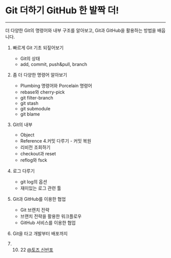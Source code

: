 # Git 더하기 GitHub 한 발짝 더!
---
더 다양한 Git의 명령어와 내부 구조를 알아보고, Git과 GitHub을 활용하는 방법을 배웁니다.  
1. 빠르게 Git 기초 되짚어보기
    - Git의 상태
    - add, commit, push&pull, branch
2. 좀 더 다양한 명령어 알아보기
    - Plumbing 명령어와 Porcelain 명령어
    - rebase와 cherry-pick
    - git filter-branch
    - git stash
    - git submodule
    - git blame
3. Git의 내부
    - Object
    - Reference
4.커밋 다루기 - 커밋 복원
    - 리비전 조회하기
    - checkout과 reset
    - reflog와 fsck
5. 로그 다루기
    - git log의 옵션
    - 재미있는 로그 관련 툴
6. Git과 GitHub를 이용한 협업
    - Git 브랜치 전략
    - 브랜치 전략을 활용한 워크플로우
    - GitHub 서비스를 이용한 협업
7. Git을 타고 개발부터 배포까지
  

2016. 10. 22 [@토즈 신반포](http://onoffmix.com/event/80351)